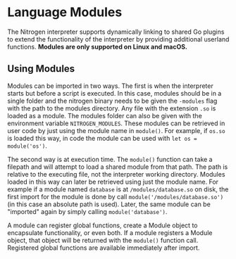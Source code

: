 # Language Modules

The Nitrogen interpreter supports dynamically linking to shared Go plugins to extend the functionality of the interpreter
by providing additional userland functions. **Modules are only supported on Linux and macOS.**

## Using Modules

Modules can be imported in two ways. The first is when the interpreter starts but before a script is executed. In this case,
modules should be in a single folder and the nitrogen binary needs to be given the `-modules` flag with the path to the modules
directory. Any file with the extension `.so` is loaded as a module. The modules folder can also be given with the environment
variable `NITROGEN_MODULES`. These modules can be retrieved in user code by just using the module name in `module()`. For example,
if `os.so` is loaded this way, in code the module can be used with `let os = module('os')`.

The second way is at execution time. The `module()` function can take a filepath and will attempt to load a shared module
from that path. The path is relative to the executing file, not the interpreter working directory. Modules loaded in this
way can later be retrieved using just the module name. For example if a module named `database` is at `/modules/database.so`
on disk, the first import for the module is done by call `module('/modules/database.so')` (in this case an absolute path is used).
Later, the same module can be "imported" again by simply calling `module('database')`.

A module can register global functions, create a Module object to encapsulate functionality, or even both. If a module registers
a Module object, that object will be returned with the `module()` function call. Registered global functions are available
immediately after import.

